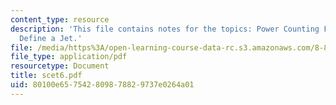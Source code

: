 ```yaml
---
content_type: resource
description: 'This file contains notes for the topics: Power Counting Formulae, Examples,
  Define a Jet.'
file: /media/https%3A/open-learning-course-data-rc.s3.amazonaws.com/8-851-strong-interactions-effective-field-theories-of-qcd-spring-2006/80100e657542809878829737e0264a01_scet6.pdf
file_type: application/pdf
resourcetype: Document
title: scet6.pdf
uid: 80100e65-7542-8098-7882-9737e0264a01
---
```

